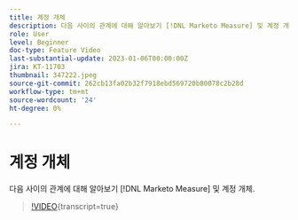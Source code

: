 ```yaml
---
title: 계정 개체
description: 다음 사이의 관계에 대해 알아보기 [!DNL Marketo Measure] 및 계정 개체.
role: User
level: Beginner
doc-type: Feature Video
last-substantial-update: 2023-01-06T00:00:00Z
jira: KT-11703
thumbnail: 347222.jpeg
source-git-commit: 262cb13fa02b32f7918ebd569720b80078c2b28d
workflow-type: tm+mt
source-wordcount: '24'
ht-degree: 0%

---
```



# 계정 개체

다음 사이의 관계에 대해 알아보기 [!DNL Marketo Measure] 및 계정 개체.

>[!VIDEO](https://video.tv.adobe.com/v/347222/?learn=on){transcript=true}
